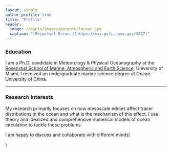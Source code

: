 ```yaml
---
layout: single
author_profile: true
title: "Profile"
header:
  image: /assets/images/perputualocean.jpg
  caption: "[Perpetual Ocean.](https://svs.gsfc.nasa.gov/3827)"
---
```


### Education
I am a Ph.D. candidate in Meteorology & Physical Oceanography at the [Rosenstiel School of Marine, Atmospheric and Earth Science](https://www.rsmas.miami.edu/), University of Miami.
I received an undergraduate marine science degree at Ocean University of China.

---

### Research Interests
My research primarily focuses on how mesoscale eddies affect tracer distributions in the ocean and what is the mechanism of this effect. I use theory and idealized and comprehensive numerical models of ocean circulation to tackle these problems.

I am happy to discuss and collaborate with different minds!
 
\
